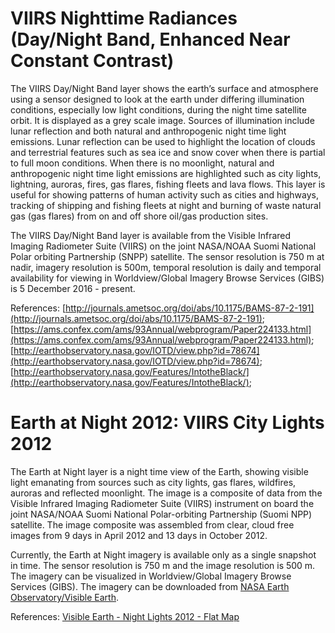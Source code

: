 # VIIRS Nighttime Radiances (Day/Night Band, Enhanced Near Constant Contrast)

The VIIRS Day/Night Band layer shows the earth’s surface and atmosphere using a sensor designed to look at the earth under differing illumination conditions, especially low light conditions, during the night time satellite orbit. It is displayed as a grey scale image. Sources of illumination include lunar reflection and both natural and anthropogenic night time light emissions. Lunar reflection can be used to highlight the location of clouds and terrestrial features such as sea ice and snow cover when there is partial to full moon conditions. When there is no moonlight, natural and anthropogenic night time light emissions are highlighted such as city lights, lightning, auroras, fires, gas flares, fishing fleets and lava flows. This layer is useful for showing patterns of human activity such as cities and highways, tracking of shipping and fishing fleets at night and burning of waste natural gas (gas flares) from on and off shore oil/gas production sites.

The VIIRS Day/Night Band layer is available from the Visible Infrared Imaging Radiometer Suite (VIIRS) on the joint NASA/NOAA Suomi National Polar orbiting Partnership (SNPP) satellite. The sensor resolution is 750 m at nadir, imagery resolution is 500m, temporal resolution is daily and temporal availability for viewing in Worldview/Global Imagery Browse Services (GIBS) is 5 December 2016 - present.

References: [http://journals.ametsoc.org/doi/abs/10.1175/BAMS-87-2-191](http://journals.ametsoc.org/doi/abs/10.1175/BAMS-87-2-191); [https://ams.confex.com/ams/93Annual/webprogram/Paper224133.html](https://ams.confex.com/ams/93Annual/webprogram/Paper224133.html); [http://earthobservatory.nasa.gov/IOTD/view.php?id=78674](http://earthobservatory.nasa.gov/IOTD/view.php?id=78674); [http://earthobservatory.nasa.gov/Features/IntotheBlack/](http://earthobservatory.nasa.gov/Features/IntotheBlack/);

# Earth at Night 2012: VIIRS City Lights 2012
The Earth at Night layer is a night time view of the Earth, showing visible light emanating from sources such as city lights, gas flares, wildfires, auroras and reflected moonlight. The image is a composite of data from the Visible Infrared Imaging Radiometer Suite (VIIRS) instrument on board the joint NASA/NOAA Suomi National Polar-orbiting Partnership (Suomi NPP) satellite. The image composite was assembled from clear, cloud free images from 9 days in April 2012 and 13 days in October 2012.

Currently, the Earth at Night imagery is available only as a single snapshot in time. The sensor resolution is 750 m and the image resolution is 500 m. The imagery can be visualized in Worldview/Global Imagery Browse Services (GIBS). The imagery can be downloaded from [NASA Earth Observatory/Visible Earth](http://visibleearth.nasa.gov/view.php?id=79765).

References: [Visible Earth - Night Lights 2012 - Flat Map](http://visibleearth.nasa.gov/view.php?id=79765)
